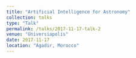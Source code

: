 ```yaml
---
title: "Artificial Intelligence for Astronomy"
collection: talks
type: "Talk"
permalink: /talks/2017-11-17-talk-2
venue: "Universiapolis"
date: 2017-11-17
location: "Agadir, Morocco"
---
```

